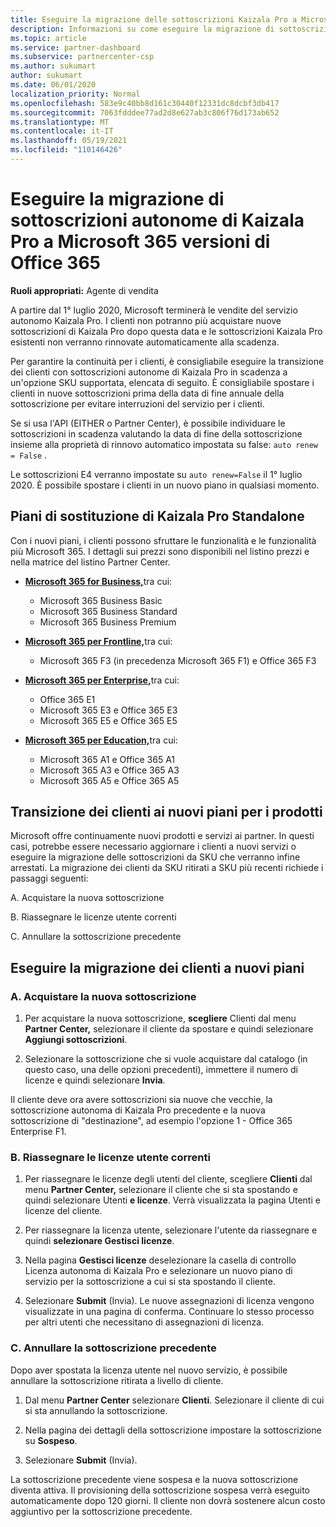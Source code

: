 ```yaml
---
title: Eseguire la migrazione delle sottoscrizioni Kaizala Pro a Microsoft 365
description: Informazioni su come eseguire la migrazione di sottoscrizioni di Kaizala Pro Microsoft 365 o versioni di Office 365. Leggere questo articolo per altri dettagli sulla transizione dei clienti.
ms.topic: article
ms.service: partner-dashboard
ms.subservice: partnercenter-csp
ms.author: sukumart
author: sukumart
ms.date: 06/01/2020
localization_priority: Normal
ms.openlocfilehash: 583e9c40bb8d161c30440f12331dc8dcbf3db417
ms.sourcegitcommit: 7063fdddee77ad2d8e627ab3c806f76d173ab652
ms.translationtype: MT
ms.contentlocale: it-IT
ms.lasthandoff: 05/19/2021
ms.locfileid: "110146426"
---
```

# <a name="migrate-kaizala-pro-standalone-subscriptions-to-microsoft-365-or-office-365-versions"></a>Eseguire la migrazione di sottoscrizioni autonome di Kaizala Pro a Microsoft 365 versioni di Office 365

**Ruoli appropriati:** Agente di vendita

A partire dal 1° luglio 2020, Microsoft terminerà le vendite del servizio autonomo Kaizala Pro. I clienti non potranno più acquistare nuove sottoscrizioni di Kaizala Pro dopo questa data e le sottoscrizioni Kaizala Pro esistenti non verranno rinnovate automaticamente alla scadenza.

Per garantire la continuità per i clienti, è consigliabile eseguire la transizione dei clienti con sottoscrizioni autonome di Kaizala Pro in scadenza a un'opzione SKU supportata, elencata di seguito. È consigliabile spostare i clienti in nuove sottoscrizioni prima della data di fine annuale della sottoscrizione per evitare interruzioni del servizio per i clienti.

Se si usa l'API (EITHER o Partner Center), è possibile individuare le sottoscrizioni in scadenza valutando la data di fine della sottoscrizione insieme alla proprietà di rinnovo automatico impostata su false: `auto renew = False` .

Le sottoscrizioni E4 verranno impostate su `auto renew=False` il 1° luglio 2020. È possibile spostare i clienti in un nuovo piano in qualsiasi momento.

## <a name="kaizala-pro-standalone-replacement-plans"></a>Piani di sostituzione di Kaizala Pro Standalone

Con i nuovi piani, i clienti possono sfruttare le funzionalità e le funzionalità più Microsoft 365. I dettagli sui prezzi sono disponibili nel listino prezzi e nella matrice del listino Partner Center.

- [**Microsoft 365 for Business,**](https://www.microsoft.com/microsoft-365/compare-all-microsoft-365-products?&activetab=tab:primaryr2)tra cui:  
   - Microsoft 365 Business Basic
   - Microsoft 365 Business Standard
   - Microsoft 365 Business Premium
    
- [**Microsoft 365 per Frontline,**](https://www.microsoft.com/microsoft-365/microsoft-365-enterprise-f3?activetab=pivot:overviewtab)tra cui:
   - Microsoft 365 F3 (in precedenza Microsoft 365 F1) e Office 365 F3
    
- [**Microsoft 365 per Enterprise,**](https://www.microsoft.com/microsoft-365/compare-microsoft-365-enterprise-plans)tra cui: 
   - Office 365 E1
   - Microsoft 365 E3 e Office 365 E3
   - Microsoft 365 E5 e Office 365 E5

- [**Microsoft 365 per Education,**](https://www.microsoft.com/education/buy-license/microsoft365)tra cui: 
    - Microsoft 365 A1 e Office 365 A1
    - Microsoft 365 A3 e Office 365 A3
    - Microsoft 365 A5 e Office 365 A5

## <a name="transition-customers-to-new-product-plans"></a>Transizione dei clienti ai nuovi piani per i prodotti

Microsoft offre continuamente nuovi prodotti e servizi ai partner. In questi casi, potrebbe essere necessario aggiornare i clienti a nuovi servizi o eseguire la migrazione delle sottoscrizioni da SKU che verranno infine arrestati. La migrazione dei clienti da SKU ritirati a SKU più recenti richiede i passaggi seguenti:

A. Acquistare la nuova sottoscrizione

B. Riassegnare le licenze utente correnti

C. Annullare la sottoscrizione precedente


## <a name="migrate-your-customers-to-new-plans"></a>Eseguire la migrazione dei clienti a nuovi piani

### <a name="a-purchase-the-new-subscription"></a>A. Acquistare la nuova sottoscrizione

1. Per acquistare la nuova sottoscrizione, **scegliere** Clienti dal menu **Partner Center,** selezionare il cliente da spostare e quindi selezionare **Aggiungi sottoscrizioni**.

2. Selezionare la sottoscrizione che si vuole acquistare dal catalogo (in questo caso, una delle opzioni precedenti), immettere il numero di licenze e quindi selezionare **Invia**.

Il cliente deve ora avere sottoscrizioni sia nuove che vecchie, la sottoscrizione autonoma di Kaizala Pro precedente e la nuova sottoscrizione di "destinazione", ad esempio l'opzione 1 - Office 365 Enterprise F1.

### <a name="b-reassign-current-user-licenses"></a>B. Riassegnare le licenze utente correnti

1. Per riassegnare le licenze degli utenti del cliente, scegliere **Clienti** dal menu **Partner Center,** selezionare il cliente che si sta spostando e quindi selezionare Utenti **e licenze**. Verrà visualizzata la pagina Utenti e licenze del cliente.

2. Per riassegnare la licenza utente, selezionare l'utente da riassegnare e quindi **selezionare Gestisci licenze**.

3. Nella pagina **Gestisci licenze** deselezionare la casella di controllo Licenza autonoma di Kaizala Pro e selezionare un nuovo piano di servizio per la sottoscrizione a cui si sta spostando il cliente.

4.  Selezionare **Submit** (Invia). Le nuove assegnazioni di licenza vengono visualizzate in una pagina di conferma. Continuare lo stesso processo per altri utenti che necessitano di assegnazioni di licenza.

### <a name="c-cancel-old-subscription"></a>C. Annullare la sottoscrizione precedente

Dopo aver spostata la licenza utente nel nuovo servizio, è possibile annullare la sottoscrizione ritirata a livello di cliente.

1.  Dal menu **Partner Center** selezionare **Clienti**. Selezionare il cliente di cui si sta annullando la sottoscrizione.

2.  Nella pagina dei dettagli della sottoscrizione impostare la sottoscrizione su **Sospeso**.

3.  Selezionare **Submit** (Invia).

La sottoscrizione precedente viene sospesa e la nuova sottoscrizione diventa attiva. Il provisioning della sottoscrizione sospesa verrà eseguito automaticamente dopo 120 giorni. Il cliente non dovrà sostenere alcun costo aggiuntivo per la sottoscrizione precedente.
